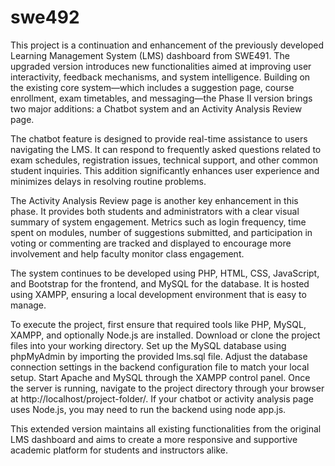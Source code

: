 # swe492
This project is a continuation and enhancement of the previously developed Learning Management System (LMS) dashboard from SWE491. The upgraded version introduces new functionalities aimed at improving user interactivity, feedback mechanisms, and system intelligence. Building on the existing core system—which includes a suggestion page, course enrollment, exam timetables, and messaging—the Phase II version brings two major additions: a Chatbot system and an Activity Analysis Review page.

The chatbot feature is designed to provide real-time assistance to users navigating the LMS. It can respond to frequently asked questions related to exam schedules, registration issues, technical support, and other common student inquiries. This addition significantly enhances user experience and minimizes delays in resolving routine problems.

The Activity Analysis Review page is another key enhancement in this phase. It provides both students and administrators with a clear visual summary of system engagement. Metrics such as login frequency, time spent on modules, number of suggestions submitted, and participation in voting or commenting are tracked and displayed to encourage more involvement and help faculty monitor class engagement.

The system continues to be developed using PHP, HTML, CSS, JavaScript, and Bootstrap for the frontend, and MySQL for the database. It is hosted using XAMPP, ensuring a local development environment that is easy to manage.

To execute the project, first ensure that required tools like PHP, MySQL, XAMPP, and optionally Node.js are installed. Download or clone the project files into your working directory. Set up the MySQL database using phpMyAdmin by importing the provided lms.sql file. Adjust the database connection settings in the backend configuration file to match your local setup. Start Apache and MySQL through the XAMPP control panel. Once the server is running, navigate to the project directory through your browser at http://localhost/project-folder/. If your chatbot or activity analysis page uses Node.js, you may need to run the backend using node app.js.

This extended version maintains all existing functionalities from the original LMS dashboard and aims to create a more responsive and supportive academic platform for students and instructors alike.
